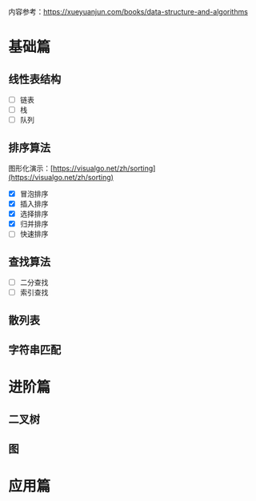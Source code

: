 内容参考：https://xueyuanjun.com/books/data-structure-and-algorithms
# 基础篇

## 线性表结构
- [ ] 链表
- [ ] 栈
- [ ] 队列

## 排序算法
图形化演示：[https://visualgo.net/zh/sorting](https://visualgo.net/zh/sorting)
- [x] 冒泡排序
- [x] 插入排序
- [x] 选择排序
- [x] 归并排序
- [ ] 快速排序

## 查找算法
- [ ] 二分查找
- [ ] 索引查找

## 散列表

## 字符串匹配

# 进阶篇

## 二叉树

## 图

# 应用篇